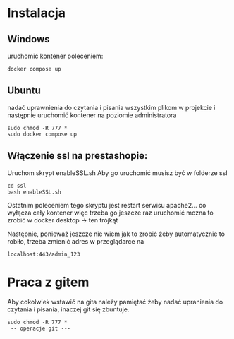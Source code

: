 # Instalacja

## Windows
uruchomić kontener poleceniem:
```
docker compose up
```

## Ubuntu
nadać uprawnienia do czytania i pisania wszystkim plikom w projekcie
i następnie uruchomić kontener na poziomie administratora

```
sudo chmod -R 777 *
sudo docker compose up
```

## Włączenie ssl na prestashopie:
Uruchom skrypt enableSSL.sh
Aby go uruchomić musisz być w folderze ssl

```
cd ssl
bash enableSSL.sh
```
Ostatnim poleceniem tego skryptu jest restart serwisu apache2... co wyłącza cały kontener więc trzeba go jeszcze raz uruchomić
można to zrobić w docker desktop -> ten trójkąt 

Następnie, ponieważ jeszcze nie wiem jak to zrobić żeby automatycznie to robiło, trzeba zmienić adres w przeglądarce na
```
localhost:443/admin_123
```

# Praca z gitem
Aby cokolwiek wstawić na gita należy pamiętać żeby nadać upranienia do czytania i pisania, inaczej git się zbuntuje.
```
sudo chmod -R 777 *
 -- operacje git ---
```
